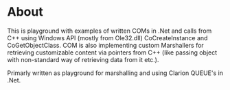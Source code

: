 # About
This is playground with examples of written COMs in .Net and calls from C++ using Windows API (mostly from Ole32.dll) CoCreateInstance and CoGetObjectClass. COM is also implementing custom Marshallers for retrieving customizable content via pointers from C++ (like passing object with non-standard way of retrieving data from it etc.).

Primarly written as playground for marshalling and using Clarion QUEUE's in .Net.

